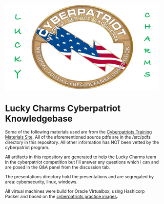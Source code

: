 ![luckey-charms](assets/LuckyCharms_logo.png)

# Lucky Charms Cyberpatriot Knowledgebase

Some of the following materials used are from the [Cyberpatriots Training Materials Site](https://www.uscyberpatriot.org/competition/training-materials/training-modules).  All of the aforementioned source pdfs are in the /src/pdfs directory in this repository. All other information has NOT been vetted by the cyberpatriot program.

All artifacts in this repository are generated to help the Lucky Charms team in the cyberpatriot competition but I'll answer any questions which I can and are posed in the Q&A panel from the discussion tab.

The presentations directory hold the presentations and are segregated by area: cybersecurity, linux, windows.

All virtual machines were build for Oracle Virtualbox, using Hashicorp Packer and based on the [cyberpatriots practice images](https://www.uscyberpatriot.org/competition/training-materials/practice-images).
